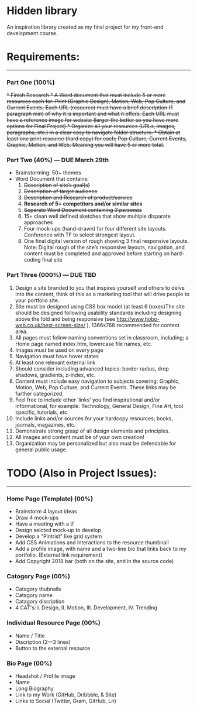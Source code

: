 # Hidden library
An inspiration library created as my final project for my front-end development course.

# Requirements:
______________________________________

### Part One (100%)
<s>
* Finish Research
*	A Word document that must include 5 or more resources each for: Print (Graphic Design), Motion, Web, Pop Culture, and Current Events. Each URL (resource) must have a brief description (1 paragraph min) of why it is important and what it offers. Each URL must have a reference image for website (larger the better so you have more options for Final Project)
*	Organize all your resources (URLs, images, paragraphs, etc.) in a clear easy to navigate folder structure.
*	Obtain at least one print resource (hard copy) for each; Pop Culture, Current Events, Graphic, Motion, and Web. Meaning you will have 5 or more total.
</s>


### Part Two (40%) — DUE March 29th
* Brainstorming: 50+ themes
* Word Document that contains:
  1. <s>Description of site’s goal(s)</s>
  2. <s>Description of target audience</s>
  3. <s>Description and Research of product/service</s>
  4. <b>Research of 5+ competitors and/or similar sites</b>
  5. <s>Separate Word Document containing *3 personas*</s>
  6. 15+ clean well defined sketches that show multiple disparate approaches
  7. Four mock-ups (hand-drawn) for four different site layouts: Conference with TF to select strongest layout.
  8. One final digital version of rough showing 3 final responsive layouts. Note: Digital rough of the site’s responsive layouts, navigation, and content must be completed and approved before starting on hard-coding final site


### Part Three (000%) — DUE TBD
  1. Design a site branded to you that inspires yourself and others to delve into the content, think of this as a marketing tool that will drive people to your portfolio site. 
  2. Site must be designed using CSS box model (at least 6 boxes)The site should be designed following usability standards including designing above the fold and being responsive (see http://www.hobo-web.co.uk/best-screen-size/ ), 1366x768 recommended for content area.
  3. All pages must follow naming conventions set in classroom, including; a Home page named index.htm, lowercase file names, etc.
  4. Images must be used on every page
  5. Navigation must have hover states
  6. At least one relevant external link
  7. Should consider including advanced topics: border radius, drop shadows, gradients, z-index, etc.
  8. Content must include easy navigation to subjects covering: Graphic, Motion, Web, Pop Culture, and Current Events. These links may be further categorized.
  9. Feel free to include other ‘links’ you find inspirational and/or informational, for example: Technology, General Design, Fine Art, tool specific, tutorials, etc.
  10. Include links and/or sources for your hardcopy resources; books, journals, magazines, etc.
  11. Demonstrate strong grasp of all design elements and principles.
  12. All images and content must be of your own creation!
  13. Organization may be personalized but also must be defendable for general public usage.


# TODO (Also in Project Issues):
______________________________________
### Home Page (Template) (00%)
* Brainstorm 4 layout ideas
* Draw 4 mock-ups
* Have a meeting with a tf
* Design selcted mock-up to develop
* Develop a "Pintrist" like grid system
* Add CSS Animations and Interactions to the resource thumbnail
* Add a profile image, with name and a two-line bio that links back to my portfolio. (External link requirement)
* Add Copyright 2018 bar (both on the site, and in the source code)

### Catogory Page (00%)
* Catagory thubnails
* Catagory name
* Catagory discription
* 4 CAT's: I. Design, II. Motion, III. Development, IV. Trending

### Individual Resource Page (00%)
* Name / Title
* Discription (2—3 lines)
* Button to the external resource

### Bio Page (00%)
* Headshot / Profile image
* Name
* Long Biography
* Link to my Work (GitHub, Dribbble, & Site)
* Links to Social (Twitter, Gram, GitHub, Ln)
